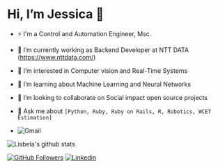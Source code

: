 # Hi, I’m Jessica 👋 

- ⚡ I'm a Control and Automation Engineer, Msc.
- 🔭 I’m currently working as Backend Developer at NTT DATA (https://www.nttdata.com/)
- 👀 I’m interested in Computer vision and Real-Time Systems
- 🌱 I’m learning about Machine Learning and Neural Networks
- 💞️ I’m looking to collaborate on Social impact open source projects
- 💬 Ask me about `[Python, Ruby, Ruby on Rails, R, Robotics, WCET Estimation]` 

- ![Gmail](https://img.shields.io/badge/email-jessantillo%40gmail.com-ff69b4) 

![Lisbela's github stats](https://github-readme-stats.vercel.app/api?username=lisbela&show_icons=true&theme=radical)

[![GitHub Followers](https://img.shields.io/github/followers/lisbela?style=flat&labelColor=0D0D0D&logo=Github&Color=white)](https://github.com/lisbela)
[![Linkedin](https://img.shields.io/badge/-LinkedIn-060606?style=flat&labelColor=0D0D0D&logo=Linkedin&Color=white)](https://www.linkedin.com/in/jessica-santillo/)



